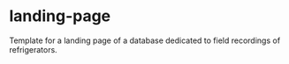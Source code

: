 # landing-page
Template for a landing page of a database dedicated to field recordings of refrigerators. 
